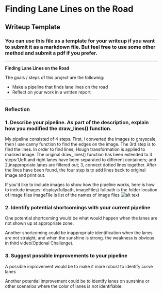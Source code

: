 # **Finding Lane Lines on the Road** 

## Writeup Template

### You can use this file as a template for your writeup if you want to submit it as a markdown file. But feel free to use some other method and submit a pdf if you prefer.

---

**Finding Lane Lines on the Road**

The goals / steps of this project are the following:
* Make a pipeline that finds lane lines on the road
* Reflect on your work in a written report


[//]: # (Image References)

[image1]: ./examples/grayscale.jpg "Grayscale"

---

### Reflection

### 1. Describe your pipeline. As part of the description, explain how you modified the draw_lines() function.

My pipeline consisted of 4 steps. First, I converted the images to grayscale, then I use canny function to find the edges on the image. The 3rd step is to find the lines. In order to find lines, Hough transformation is applied to masked image. The original draw_lines() function has been extended to 3 steps:1,left and right lanes have been separated to different containers; and 2,inappropriate lanes are filtered out; 3, connect dotted lines together. After the lines have been found, the four step is to add lines back to original image and print out. 

If you'd like to include images to show how the pipeline works, here is how to include images: 
display(fullpath, imageFiles)
fullpath is the folder location of image files
imageFile is list of the names of image files
![alt text][image1]


### 2. Identify potential shortcomings with your current pipeline


One potential shortcoming would be what would happen when the lanes are not shown up at appropriate zone. 

Another shortcoming could be inappropriate identification when the lanes are not straight, and when the sunshine is strong. the weakness is obvious in third video(Optional Challenge).  


### 3. Suggest possible improvements to your pipeline

A possible improvement would be to make it more robust to identify curve lanes

Another potential improvement could be to identify lanes on sunshine or other scenarios where the color of lanes is not identifiable.
